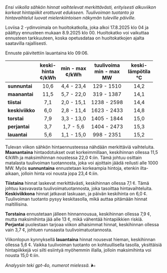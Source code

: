 *Ensi viikolla sähkön hinnat vaihtelevat merkittävästi, erityisesti alkuviikon korkeat hintapiikit erottuvat edukseen. Tuulivoiman tuotanto ja hintavaihtelut luovat mielenkiintoisen näkymän tuleville päiville.*

Loviisa 2 -ydinvoimala on huoltokatkolla, joka alkoi 17.8.2025 klo 04 ja päättyy ennusteen mukaan 8.9.2025 klo 00. Huoltokatko voi vaikuttaa ennusteen tarkkuuteen, koska opetusdataa on huoltokatkojen ajalta saatavilla rajallisesti.

Ennuste päivitettiin lauantaina klo 09:06.

|            | keski-<br>hinta<br>¢/kWh | min - max<br>¢/kWh | tuulivoima<br>min - max<br>MW | keski-<br>lämpötila<br>°C |
|:-----------|:----------------:|:----------------:|:-------------:|:-------------:|
| **sunnuntai** | 10,6 | 4,4 - 23,4 | 129 - 1510 | 14,2 |
| **maanantai** | 11,5 | 5,7 - 22,0 | 319 - 1387 | 14,1 |
| **tiistai**   | 7,1 | 2,0 - 15,1 | 1238 - 2598 | 14,4 |
| **keskiviikko** | 6,0 | 2,8 - 11,4 | 1623 - 2433 | 14,8 |
| **torstai**   | 7,9 | 3,3 - 13,0 | 1405 - 1844 | 15,0 |
| **perjantai** | 3,7 | 1,7 - 5,6 | 1404 - 2473 | 15,3 |
| **lauantai**  | 5,6 | 1,1 - 15,0 | 998 - 2351 | 15,2 |

Tulevan viikon sähkön hintaennusteessa nähdään merkittäviä vaihteluita. **Maanantaina** hintaodotukset ovat korkeimmillaan, keskihinnan ollessa 11,5 ¢/kWh ja maksimihinnan noustessa 22,0 ¢:iin. Tämä johtuu osittain matalasta tuulivoiman tuotannosta, joka voi ajoittain jäädä reilusti alle 1000 MW. Myös **sunnuntaina** ennustetaan korkeampia hintoja, etenkin ilta-aikaan, jolloin hinta voi nousta jopa 23,4 ¢:iin.

**Tiistaina** hinnat laskevat merkittävästi, keskihinnan ollessa 7,1 ¢. Tämä johtuu kasvavasta tuulivoimatuotannosta, joka tasoittaa hintavaihteluita. **Keskiviikkona** hinnat jatkavat laskuaan, ja päivän keskihinta on 6,0 ¢. Tuulivoiman tuotanto pysyy keskitasolla, mikä auttaa pitämään hinnat maltillisina.

**Torstaina** ennustetaan jälleen hinnannousua, keskihinnan ollessa 7,9 ¢, mutta maksimihinta jää alle 13 ¢, mikä vähentää hintapiikkien riskiä. **Perjantai** puolestaan tarjoaa viikon alhaisimmat hinnat, keskihinnan ollessa vain 3,7 ¢, johtuen runsaasta tuulivoimatuotannosta.

Viikonlopun kynnyksellä **lauantaina** hinnat nousevat hieman, keskihinnan ollessa 5,6 ¢. Vaikka tuulivoiman tuotanto on kohtuullisella tasolla, yksittäisiä hintapiikkejä voi silti esiintyä myöhemmin illalla, jolloin maksimihinta voi nousta 15,0 ¢:iin.

*Analyysin teki gpt-4o, numerot mielessä.* 🌬️
